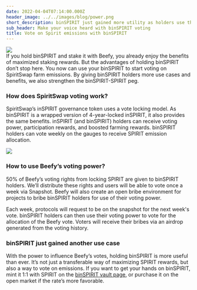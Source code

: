 ```yaml
---
date: 2022-04-04T07:14:00.000Z
header_image: ../../images/blog/power.png
short_description: binSPIRIT just gained more utility as holders use their tokens as voting power
sub_header: Make your voice heard with binSPIRIT voting
title: Vote on Spirit emissions with binSPIRIT
---
```

![](../../images/blog/power.png)  
If you hold binSPIRIT and stake it with Beefy, you already enjoy the benefits of maximized staking rewards. But the advantages of holding binSPIRIT don’t stop here. You now can use your binSPIRIT to start voting on SpiritSwap farm emissions. By giving binSPIRIT holders more use cases and benefits, we also strengthen the binSPIRIT-SPIRIT peg.

### How does SpiritSwap voting work?

SpiritSwap’s inSPIRIT governance token uses a vote locking model. As binSPIRIT is a wrapped version of 4-year-locked inSPIRIT, it also provides the same benefits. inSPIRIT (and binSPIRIT) holders can receive voting power, participation rewards, and boosted farming rewards. binSPIRIT holders can vote weekly on the gauges to receive SPIRIT emission allocation.

![](../../images/blog/png.png)

### How to use Beefy’s voting power?

50% of Beefy’s voting rights from locking SPIRIT are given to binSPIRIT holders. We’ll distribute these rights and users will be able to vote once a week via Snapshot. Beefy will also create an open bribe environment for projects to bribe binSPIRIT holders for use of their voting power.

Each week, protocols will request to be on the snapshot for the next week's vote. binSPIRIT holders can then use their voting power to vote for the allocation of the Beefy vote. Voters will receive their bribes via an airdrop generated from the voting history.

### binSPIRIT just gained another use case

With the power to influence Beefy’s votes, holding binSPIRIT is more useful than ever. It’s not just a transferable way of maximizing SPIRIT rewards, but also a way to vote on emissions. If you want to get your hands on binSPIRIT, mint it 1:1 with SPIRIT on the [binSPIRIT vault page](https://app.beefy.com/#/fantom/vault/beefy-binspirit), or purchase it on the open market if the rate’s more favorable.
